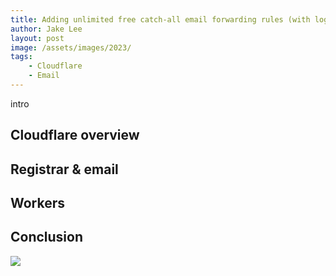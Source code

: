 ```yaml
---
title: Adding unlimited free catch-all email forwarding rules (with logic!) using Cloudflare
author: Jake Lee
layout: post
image: /assets/images/2023/
tags:
    - Cloudflare
    - Email
---
```


intro

## Cloudflare overview

## Registrar & email

## Workers

## Conclusion

[![](/assets/images/2023/example-thumbnail.png)](/assets/images/2023/example.png)